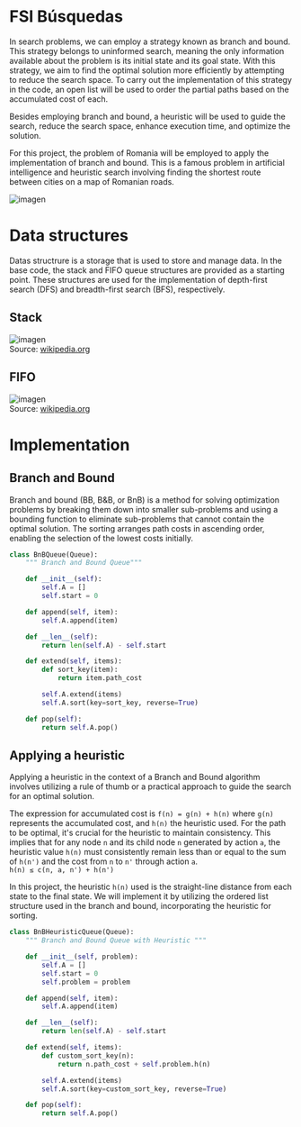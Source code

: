 # FSI Búsquedas

In search problems, we can employ a strategy known as branch and bound. This strategy belongs to uninformed search, meaning the only information available about the problem is its initial state and its goal state. With this strategy, we aim to find the optimal solution more efficiently by attempting to reduce the search space.
To carry out the implementation of this strategy in the code, an open list will be used to order the partial paths based on the accumulated cost of each.

Besides employing branch and bound, a heuristic will be used to guide the search, reduce the search space, enhance execution time, and optimize the solution.

For this project, the problem of Romania will be employed to apply the implementation of branch and bound. This is a famous problem in artificial intelligence and heuristic search involving finding the shortest route between cities on a map of Romanian roads.

![imagen](https://github.com/0xM4rc/FSI_busquedas/assets/140960974/95d150e8-6af7-411f-aa35-6a791b907f4a.png)

# Data structures

Datas structrure is a storage that is used to store and manage data. 
In the base code, the stack and FIFO queue structures are provided as a starting point. These structures are used for the implementation of depth-first search (DFS) and breadth-first search (BFS), respectively.

## Stack

![imagen](https://github.com/0xM4rc/FSI_busquedas/assets/140960974/c2925024-8cdd-4837-ae16-baf84a05a6fe.png)  
Source: [wikipedia.org](https://upload.wikimedia.org/wikipedia/commons/e/e4/Lifo_stack.svg)

## FIFO

![imagen](https://github.com/0xM4rc/FSI_busquedas/assets/140960974/78d9aae7-e179-4b6c-a6e7-30089ddb5069)  
Source: [wikipedia.org](https://upload.wikimedia.org/wikipedia/commons/d/d3/Fifo_queue.png)

# Implementation

## Branch and Bound

Branch and bound (BB, B&B, or BnB) is a method for solving optimization problems by breaking them down into smaller sub-problems and using a bounding function to eliminate sub-problems that cannot contain the optimal solution. The sorting arranges path costs in ascending order, enabling the selection of the lowest costs initially.

```python
class BnBQueue(Queue):
    """ Branch and Bound Queue"""

    def __init__(self):
        self.A = []
        self.start = 0

    def append(self, item):
        self.A.append(item)

    def __len__(self):
        return len(self.A) - self.start

    def extend(self, items):
        def sort_key(item):
            return item.path_cost

        self.A.extend(items)
        self.A.sort(key=sort_key, reverse=True)

    def pop(self):
        return self.A.pop()
```

## Applying a heuristic

Applying a heuristic in the context of a Branch and Bound algorithm involves utilizing a rule of thumb or a practical approach to guide the search for an optimal solution.

The expression for accumulated cost is ```f(n) = g(n) + h(n)``` where ```g(n)``` represents the accumulated cost, and ```h(n)``` the heuristic used.
For the path to be optimal, it's crucial for the heuristic to maintain consistency. This implies that for any node ```n``` and its child node ```n``` generated by action ```a```, the heuristic value ```h(n)``` must consistently remain less than or equal to the sum of ```h(n')``` and the cost from ```n``` to ```n'``` through action ```a```.  
```h(n) ≤ c(n, a, n') + h(n')```

In this project, the heuristic ```h(n)``` used is the straight-line distance from each state to the final state. 
We will implement it by utilizing the ordered list structure used in the branch and bound, incorporating the heuristic for sorting.

```python
class BnBHeuristicQueue(Queue):
    """ Branch and Bound Queue with Heuristic """

    def __init__(self, problem):
        self.A = []
        self.start = 0
        self.problem = problem

    def append(self, item):
        self.A.append(item)

    def __len__(self):
        return len(self.A) - self.start

    def extend(self, items):
        def custom_sort_key(n):
            return n.path_cost + self.problem.h(n)

        self.A.extend(items)
        self.A.sort(key=custom_sort_key, reverse=True)

    def pop(self):
        return self.A.pop()
```
